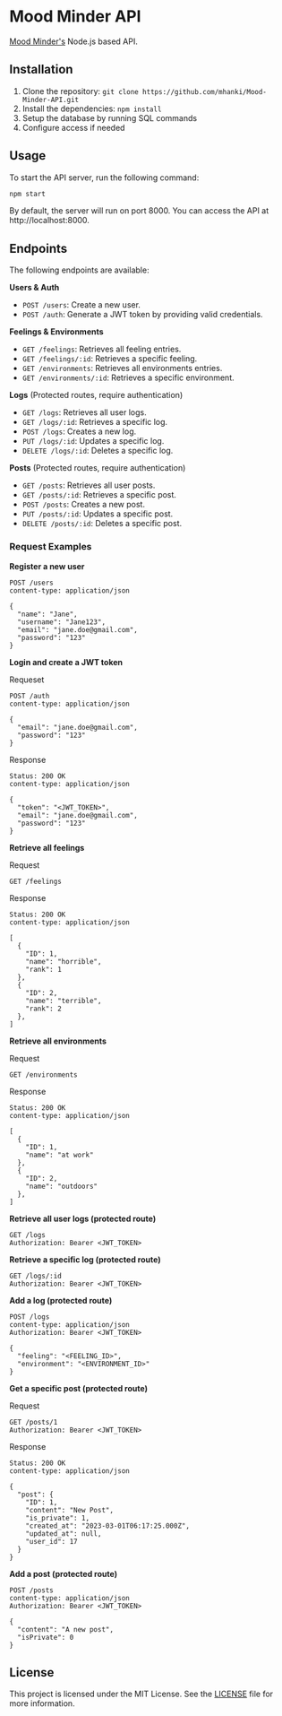 # Mood Minder API

[Mood Minder's](https://github.com/mhanki/Mood-Minder) Node.js based API.

## Installation

1. Clone the repository: `git clone https://github.com/mhanki/Mood-Minder-API.git`
2. Install the dependencies: `npm install`
3. Setup the database by running SQL commands
4. Configure access if needed

## Usage

To start the API server, run the following command:

```bash
npm start
```

By default, the server will run on port 8000. You can access the API at http://localhost:8000.

## Endpoints

The following endpoints are available:

**Users & Auth**  
- `POST /users`: Create a new user.  
- `POST /auth`: Generate a JWT token by providing valid credentials. 

**Feelings & Environments**
- `GET /feelings`: Retrieves all feeling entries.
- `GET /feelings/:id`: Retrieves a specific feeling.
- `GET /environments`: Retrieves all environments entries.
- `GET /environments/:id`: Retrieves a specific environment. 

**Logs** (Protected routes, require authentication)
- `GET /logs`: Retrieves all user logs.
- `GET /logs/:id`: Retrieves a specific log.
- `POST /logs`: Creates a new log.
- `PUT /logs/:id`: Updates a specific log.
- `DELETE /logs/:id`: Deletes a specific log.

**Posts** (Protected routes, require authentication)
- `GET /posts`: Retrieves all user posts.
- `GET /posts/:id`: Retrieves a specific post.
- `POST /posts`: Creates a new post.
- `PUT /posts/:id`: Updates a specific post.
- `DELETE /posts/:id`: Deletes a specific post.


### Request Examples

**Register a new user**

```http
POST /users
content-type: application/json

{
  "name": "Jane",
  "username": "Jane123",
  "email": "jane.doe@gmail.com",
  "password": "123"
}
```

**Login and create a JWT token**

Requeset
```http
POST /auth
content-type: application/json

{
  "email": "jane.doe@gmail.com",
  "password": "123"
}
```

Response
```http
Status: 200 OK
content-type: application/json

{ 
  "token": "<JWT_TOKEN>", 
  "email": "jane.doe@gmail.com",
  "password": "123"
}
```

**Retrieve all feelings**

Request
```http
GET /feelings
```

Response
```http
Status: 200 OK
content-type: application/json

[
  {
    "ID": 1,
    "name": "horrible",
    "rank": 1
  },
  {
    "ID": 2,
    "name": "terrible",
    "rank": 2
  },
]
```

**Retrieve all environments**

Request

```http
GET /environments
```

Response

```http
Status: 200 OK
content-type: application/json

[
  {
    "ID": 1,
    "name": "at work"
  },
  {
    "ID": 2,
    "name": "outdoors"
  },
]
```

**Retrieve all user logs (protected route)**

```http
GET /logs
Authorization: Bearer <JWT_TOKEN>
```

**Retrieve a specific log (protected route)**

```http
GET /logs/:id
Authorization: Bearer <JWT_TOKEN>
```

**Add a log (protected route)**

```http
POST /logs
content-type: application/json
Authorization: Bearer <JWT_TOKEN>

{
  "feeling": "<FEELING_ID>", 
  "environment": "<ENVIRONMENT_ID>"
}
```

**Get a specific post (protected route)**

Request
```http
GET /posts/1
Authorization: Bearer <JWT_TOKEN>
```

Response
```http
Status: 200 OK
content-type: application/json

{
  "post": {
    "ID": 1,
    "content": "New Post",
    "is_private": 1,
    "created_at": "2023-03-01T06:17:25.000Z",
    "updated_at": null,
    "user_id": 17
  }
}
```

**Add a post (protected route)**

```http
POST /posts
content-type: application/json
Authorization: Bearer <JWT_TOKEN>

{
  "content": "A new post",
  "isPrivate": 0
}
```


## License

This project is licensed under the MIT License. See the [LICENSE](LICENSE) file for more information.
